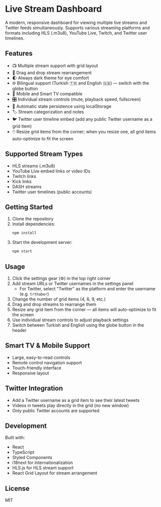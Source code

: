 # Live Stream Dashboard

A modern, responsive dashboard for viewing multiple live streams and Twitter feeds simultaneously. Supports various streaming platforms and formats including HLS (.m3u8), YouTube Live, Twitch, and Twitter user timelines.

## Features

- 📺 Multiple stream support with grid layout
- 🔄 Drag and drop stream rearrangement
- 🌓 Always dark theme for eye comfort
- 🌐 Bilingual support (Turkish 🇹🇷 and English 🇬🇧) — switch with the globe button
- 📱 Mobile and Smart TV compatible
- 🎛️ Individual stream controls (mute, playback speed, fullscreen)
- 💾 Automatic state persistence using localStorage
- 🏷️ Stream categorization and notes
- 🐦 Twitter user timeline embed (add any public Twitter username as a grid item)
- 🖱️ Resize grid items from the corner; when you resize one, all grid items auto-optimize to fit the screen

## Supported Stream Types

- HLS streams (.m3u8)
- YouTube Live embed links or video IDs
- Twitch  links
- Kick  links
- DASH streams
- Twitter user timelines (public accounts)

## Getting Started

1. Clone the repository
2. Install dependencies:
   ```bash
   npm install
   ```
3. Start the development server:
   ```bash
   npm start
   ```

## Usage

1. Click the settings gear (⚙️) in the top right corner
2. Add stream URLs or Twitter usernames in the settings panel
   - For Twitter, select "Twitter" as the platform and enter the username (e.g. `trthaber`)
3. Change the number of grid items (4, 6, 9, etc.)
4. Drag and drop streams to rearrange them
5. Resize any grid item from the corner — all items will auto-optimize to fit the screen
6. Use individual stream controls to adjust playback settings
7. Switch between Turkish and English using the globe button in the header

## Smart TV & Mobile Support

- Large, easy-to-read controls
- Remote control navigation support
- Touch-friendly interface
- Responsive layout

## Twitter Integration

- Add a Twitter username as a grid item to see their latest tweets
- Videos in tweets play directly in the grid (no new window)
- Only public Twitter accounts are supported

## Development

Built with:
- React
- TypeScript
- Styled Components
- i18next for internationalization
- HLS.js for HLS stream support
- React Grid Layout for stream arrangement

## License

MIT 
